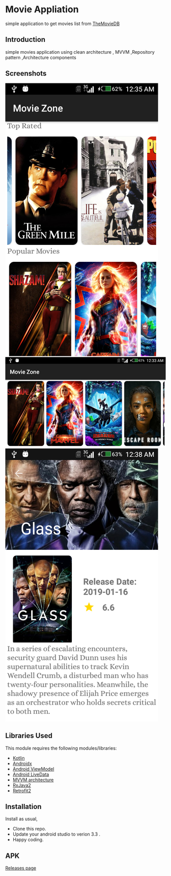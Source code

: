 # Movie Appliation

simple application to get movies list from [TheMovieDB](https://www.themoviedb.org/documentation/api)

Introduction
------------
simple movies application using  clean architecture , MVVM ,Repository pattern ,Architecture components


Screenshots
-----------

![Home screen](screenshoot/device-2019-04-13-003536.png "Home screen of TopRated and Popular movies")
![Home screen](screenshoot/device-2019-04-13-003336.png "Home screen landscape orientation")
![Details screen](screenshoot/device-2019-04-13-003851.png "Details of movie selected")



## Libraries Used

This module requires the following modules/libraries:

* [Kotlin](https://kotlinlang.org)
* [Androidx](https://developer.android.com/jetpack/androidx)
* [Android ViewModel](https://developer.android.com/topic/libraries/architecture/viewmodel)
* [Android LiveData](https://developer.android.com/topic/libraries/architecture/livedata)
* [MVVM architecture](https://developer.android.com/jetpack/docs/guide)
* [RxJava2](https://developer.android.com/jetpack/docs/guide)
* [Retrofit2](https://medium.com/mindorks/how-to-make-complex-requests-simple-with-rxjava-in-kotlin-ccec004c5d10)


## Installation

Install as usual,
* Clone this repo.
* Update your android studio to verion 3.3 .
* Happy coding.


## APK

[Releases page](https://drive.google.com/file/d/13TiovHB_ULy1Zz_DFKv4aZm0c4OFP1S9/view?usp=sharing)




